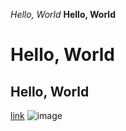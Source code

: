 *Hello, World*
**Hello, World**
# Hello, World
## Hello, World
[link](https://www.bilibili.com/video/BV1ZY4y1F77n/?spm_id_from=333.999.0.0)
![image](https://user-images.githubusercontent.com/114268165/192677128-95865a98-ea07-41e4-a50f-ec7bd906142d.JPEG)
